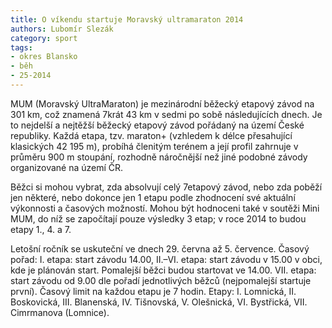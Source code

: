 ```yaml
---
title: O víkendu startuje Moravský ultramaraton 2014
authors: Lubomír Slezák
category: sport
tags:
- okres Blansko
- běh
- 25-2014 
---
```


MUM (Moravský UltraMaraton) je mezinárodní běžecký etapový závod na 301 km, což znamená 7krát 43 km v sedmi po sobě následujících dnech. Je to nejdelší a nejtěžší běžecký etapový závod pořádaný na území České republiky. Každá etapa, tzv. maraton+ (vzhledem k délce přesahující klasických 42 195 m), probíhá členitým terénem a její profil zahrnuje v průměru 900 m stoupání, rozhodně náročnější než jiné podobné závody organizované na území ČR.

Běžci si mohou vybrat, zda absolvují celý 7etapový závod, nebo zda poběží jen některé, nebo dokonce jen 1 etapu podle zhodnocení své aktuální výkonnosti a časových možností. Mohou být hodnoceni také v soutěži Mini MUM, do níž se započítají pouze výsledky 3 etap; v roce 2014 to budou etapy 1., 4. a 7.

Letošní ročník se uskuteční ve dnech 29. června až 5. července. Časový pořad: I. etapa: start závodu 14.00, II.–VI. etapa: start závodu v 15.00 v obci, kde je plánován start. Pomalejší běžci budou startovat ve 14.00. VII. etapa: start závodu od 9.00 dle pořadí jednotlivých běžců (nejpomalejší startuje první). Časový limit na každou etapu je 7 hodin. Etapy: I. Lomnická, II. Boskovická, III. Blanenská, IV. Tišnovská, V. Olešnická, VI. Bystřická, VII. Cimrmanova (Lomnice).